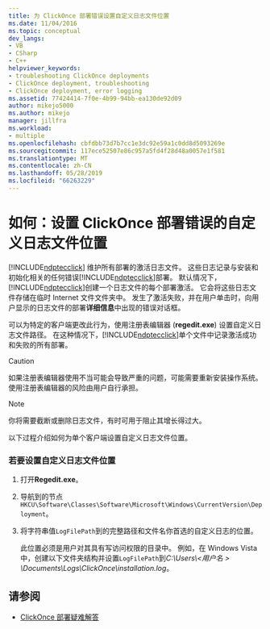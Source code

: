 ```yaml
---
title: 为 ClickOnce 部署错误设置自定义日志文件位置
ms.date: 11/04/2016
ms.topic: conceptual
dev_langs:
- VB
- CSharp
- C++
helpviewer_keywords:
- troubleshooting ClickOnce deployments
- ClickOnce deployment, troubleshooting
- ClickOnce deployment, error logging
ms.assetid: 77424414-7f0e-4b99-94bb-ea130de92d09
author: mikejo5000
ms.author: mikejo
manager: jillfra
ms.workload:
- multiple
ms.openlocfilehash: cbfdbb73d7b7cc1e3dc92e59a1c0dd8d5093269e
ms.sourcegitcommit: 117ece52507e86c957a5fd4f28d48a0057e1f581
ms.translationtype: MT
ms.contentlocale: zh-CN
ms.lasthandoff: 05/28/2019
ms.locfileid: "66263229"
---
```

# <a name="how-to-set-a-custom-log-file-location-for-clickonce-deployment-errors"></a>如何：设置 ClickOnce 部署错误的自定义日志文件位置
[!INCLUDE[ndptecclick](../deployment/includes/ndptecclick_md.md)] 维护所有部署的激活日志文件。 这些日志记录与安装和初始化相关的任何错误[!INCLUDE[ndptecclick](../deployment/includes/ndptecclick_md.md)]部署。 默认情况下，[!INCLUDE[ndptecclick](../deployment/includes/ndptecclick_md.md)]创建一个日志文件的每个部署激活。 它会将这些日志文件存储在临时 Internet 文件文件夹中。 发生了激活失败，并在用户单击时，向用户显示的日志文件的部署**详细信息**中出现的错误对话框。

 可以为特定的客户端更改此行为，使用注册表编辑器 (**regedit.exe**) 设置自定义日志文件路径。 在这种情况下，[!INCLUDE[ndptecclick](../deployment/includes/ndptecclick_md.md)]单个文件中记录激活成功和失败的所有部署。

> [!CAUTION]
> 如果注册表编辑器使用不当可能会导致严重的问题，可能需要重新安装操作系统。 使用注册表编辑器的风险由用户自行承担。

> [!NOTE]
> 你将需要截断或删除日志文件，有时可用于阻止其增长得过大。

 以下过程介绍如何为单个客户端设置自定义日志文件位置。

### <a name="to-set-a-custom-log-file-location"></a>若要设置自定义日志文件位置

1. 打开**Regedit.exe**。

2. 导航到的节点`HKCU\Software\Classes\Software\Microsoft\Windows\CurrentVersion\Deployment`。

3. 将字符串值`LogFilePath`到的完整路径和文件名你首选的自定义日志的位置。

     此位置必须是用户对其具有写访问权限的目录中。 例如，在 Windows Vista 中，创建以下文件夹结构并设置`LogFilePath`到*C:\Users\\\<用户名 > \Documents\Logs\ClickOnce\installation.log*。

## <a name="see-also"></a>请参阅
- [ClickOnce 部署疑难解答](../deployment/troubleshooting-clickonce-deployments.md)
